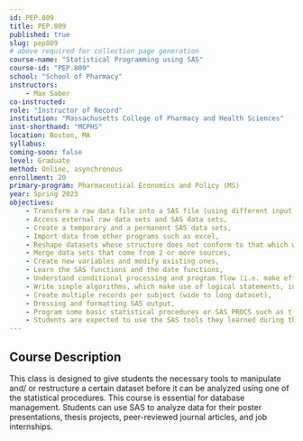 ```yaml
---
id: PEP.809
title: PEP.809
published: true
slug: pep809
# above required for collection page generation
course-name: "Statistical Programming using SAS"
course-id: "PEP.809"
school: "School of Pharmacy"
instructors: 
    - Max Saber
co-instructed: 
role: "Instructor of Record"
institution: "Massachusetts College of Pharmacy and Health Sciences"
inst-shorthand: "MCPHS"
location: Boston, MA
syllabus: 
coming-soon: false
level: Graduate
method: Online, asynchronous
enrollment: 20
primary-program: Pharmaceutical Economics and Policy (MS)
year: Spring 2023
objectives: 
    - Transform a raw data file into a SAS file (using different input styles) which is ready for analysis by the SAS statistical procedures,
    - Access external raw data sets and SAS data sets,
    - Create a temporary and a permanent SAS data sets,
    - Import data from other programs such as excel,
    - Reshape datasets whose structure does not conform to that which will be needed for a certain analysis,
    - Merge data sets that come from 2 or more sources,
    - Create new variables and modify existing ones,
    - Learn the SAS functions and the date functions,
    - Understand conditional processing and program flow (i.e. make effective use of the if-then-else statements),
    - Write simple algorithms, which make use of logical statements, in conjunction with standard programming tools, such as DO LOOPS and ARRAYS,
    - Create multiple records per subject (wide to long dataset),
    - Dressing and formatting SAS output,
    - Program some basic statistical procedures or SAS PROCS such as t-tests, ANOVA, chi-square tests, correlation, linear regression, logistic regression, and Cox proportional hazards model, and
    - Students are expected to use the SAS tools they learned during this course, apply them using different data sets, and write their own SAS programs to answer a specific hypothesis they need to test.
---
```


## Course Description

This class is designed to give students the necessary tools to manipulate and/ or restructure a certain dataset before it can be analyzed using one of the statistical procedures. This course is essential for database management. Students can use SAS to analyze data for their poster presentations, thesis projects, peer-reviewed journal articles, and job internships.
